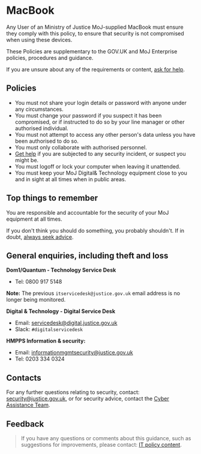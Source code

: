 # MacBook

Any User of an Ministry of Justice MoJ-supplied MacBook must ensure they comply with this policy, to ensure that security is not compromised when using these devices.

These Policies are supplementary to the GOV.UK and MoJ Enterprise policies, procedures and guidance.

If you are unsure about any of the requirements or content, [ask for help](#contact-details).

<a id="policies"></a>
## Policies

-   You must not share your login details or password with anyone under any circumstances.
-   You must change your password if you suspect it has been compromised, or if instructed to do so by your line manager or other authorised individual.
-   You must not attempt to access any other person's data unless you have been authorised to do so.
-   You must only collaborate with authorised personnel.
-   [Get help](#general-enquiries-including-theft-and-loss) if you are subjected to any security incident, or suspect you might be.
-   You must logoff or lock your computer when leaving it unattended.
-   You must keep your MoJ Digital& Technology equipment close to you and in sight at all times when in public areas.

<a id="top-things-to-remember"></a>
## Top things to remember

You are responsible and accountable for the security of your MoJ equipment at all times.

If you don't think you should do something, you probably shouldn't. If in doubt, [always seek advice](#contact-details).

<a id="general-enquiries,-including-theft-and-loss"></a>
## General enquiries, including theft and loss

**Dom1/Quantum - Technology Service Desk**

-   Tel: 0800 917 5148

**Note:** The previous `itservicedesk@justice.gov.uk` email address is no longer being monitored.

**Digital & Technology - Digital Service Desk**

-   Email: [servicedesk@digital.justice.gov.uk](mailto:servicedesk@digital.justice.gov.uk)
-   Slack: `#digitalservicedesk`

**HMPPS Information & security:**

-   Email: [informationmgmtsecurity@justice.gov.uk](mailto:informationmgmtsecurity@justice.gov.uk)
-   Tel: 0203 334 0324

<a id="contacts"></a>
## Contacts

For any further questions relating to security, contact: [security@justice.gov.uk](mailto:security@justice.gov.uk), or for security advice, contact the [Cyber Assistance Team](mailto:CyberConsultancy@digital.justice.gov.uk).

<a id="feedback"></a>
## Feedback

> If you have any questions or comments about this guidance, such as suggestions for improvements, please contact: [IT policy content](mailto:itpolicycontent@digital.justice.gov.uk).

